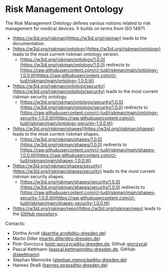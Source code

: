 # Risk Management Ontology

The Risk Management Ontology defines various notions related to risk management for medical devices. It builds on terms from ISO 14971.

- [https://w3id.org/riskman](https://w3id.org/riskman) leads to the documentation.
- [https://w3id.org/riskman/ontology](https://w3id.org/riskman/ontology) leads to the most current riskman ontology version.
  - [https://w3id.org/riskman/ontology/1.0.0](https://w3id.org/riskman/ontology/1.0.0) redirects to [https://raw.githubusercontent.com/cl-tud/riskman/main/ontology-1.0.0.ttl](https://raw.githubusercontent.com/cl-tud/riskman/main/ontology-1.0.0.ttl)
- [https://w3id.org/riskman/ontology/security](https://w3id.org/riskman/ontology/security) leads to the most current riskman security ontology.
  - [https://w3id.org/riskman/ontology/security/1.0.0](https://w3id.org/riskman/ontology/security/1.0.0) redirects to [https://raw.githubusercontent.com/cl-tud/riskman/main/ontology-security-1.0.0.ttl](https://raw.githubusercontent.com/cl-tud/riskman/main/ontology-security-1.0.0.ttl)
- [https://w3id.org/riskman/shapes](https://w3id.org/riskman/shapes) leads to the most current riskman shapes.
  - [https://w3id.org/riskman/shapes/1.0.0](https://w3id.org/riskman/shapes/1.0.0) redirects to [https://raw.githubusercontent.com/cl-tud/riskman/main/shapes-1.0.0.ttl](https://raw.githubusercontent.com/cl-tud/riskman/main/shapes-1.0.0.ttl)
- [https://w3id.org/riskman/shapes/security](https://w3id.org/riskman/shapes/security) leads to the most current riskman security shapes.
  - [https://w3id.org/riskman/shapes/security/1.0.0](https://w3id.org/riskman/shapes/security/1.0.0) redirects to [https://raw.githubusercontent.com/cl-tud/riskman/main/shapes-security-1.0.0.ttl](https://raw.githubusercontent.com/cl-tud/riskman/main/shapes-security-1.0.0.ttl)
- [https://w3id.org/riskman/repo](https://w3id.org/riskman/repo) leads to the [GitHub repository](https://github.com/cl-tud/riskman/).

Contacts:
- Dörthe Arndt (<doerthe.arndt@tu-dresden.de>)
- Martin Diller (<martin.diller@tu-dresden.de>)
- Piotr Gorczyca (<piotr.gorczyca@tu-dresden.de>, Github [gorczyca](https://github.com/gorczyca))
- Pascal Kettmann (<pascal.kettmann@tu-dresden.de>, GitHub: [diskettmann](https://github.com/diskettmann))
- Stephan Mennicke (<stephan.mennicke@tu-dresden.de>)
- Hannes Straß (<hannes.strass@tu-dresden.de>)
